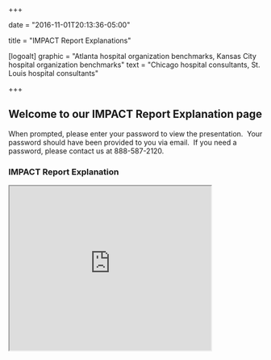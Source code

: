 +++

date = "2016-11-01T20:13:36-05:00"

title = "IMPACT Report Explanations"

[logoalt]
  graphic = "Atlanta hospital organization benchmarks, Kansas City hospital organization benchmarks"
  text = "Chicago hospital consultants, St. Louis hospital consultants"

+++

## Welcome to our IMPACT Report Explanation page

When prompted, please enter your password to view the presentation.&nbsp; Your password should have been provided to you via email.&nbsp; If you need a password, please contact us at 888-587-2120.

### IMPACT Report Explanation

<iframe src="http://app.sliderocket.com/app/fullplayer.aspx?id=49c3fb34-f8a2-4eb8-9752-bbf9c6dbe45e" width="400" height="326" frameborder="1" scrolling="no"></iframe>
